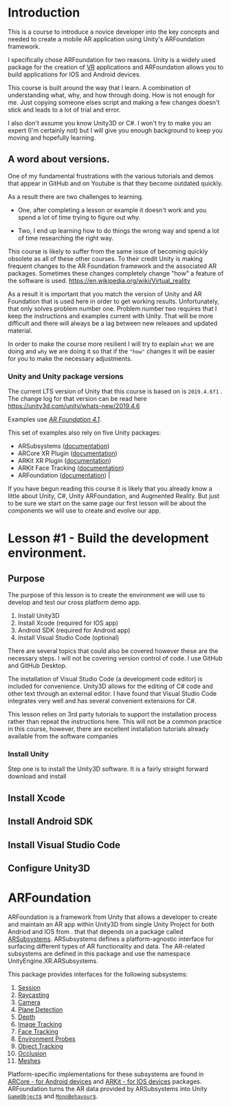# Introduction
This is a course to introduce a novice developer into the key concepts and needed to create a mobile AR application using Unity's ARFoundation framework. 

I specifically chose ARFoundation for two reasons. Unity is a widely used package for the creation of [VR](https://en.wikipedia.org/wiki/Virtual_reality) applications and ARFoundation allows you to build applications for IOS and Android devices.

This course is built around the way that I learn. A combination of understanding what, why, and how through doing. How is not enough for me. Just copying someone elses script and making a few changes doesn't stick and leads to a lot of trial and error.

I also don't assume you know Unity3D or C#. I won't try to make you an expert (I'm certainly not) but I will give you enough background to keep you moving and hopefully learning.

## A word about versions.
One of my fundamental frustrations with the various tutorials and demos that appear in GitHub and on Youtube is that they become outdated quickly.

As a result there are two challenges to learning. 

- One, after completing a lesson or example it doesn't work and you spend a lot of time trying to figure out why. 

- Two, I end up learning how to do things the wrong way and spend a lot of time researching the right way.

This course is likely to suffer from the same issue of becoming quickly obsolete as all of these other courses. To their credit Unity is making frequent changes to the AR Foundation framework and the associated AR packages. Sometimes these changes completely change "how" a feature of the software is used. https://en.wikipedia.org/wiki/Virtual_reality 

As a result it is important that you match the version of Unity and AR Foundation that is used here in order to get working results. Unfortunately, that only solves problem number one. Problem number two requires that I keep the instructions and examples current with Unity. That will be more difficult and there will always be a lag between new releases and updated material. 

In order to make the course more resilient I will try to explain `what` we are doing and `why` we are doing it so that if the `"how"` changes it will be easier for you to make the necessary adjustments. 

### Unity and Unity package versions

The current LTS version of Unity that this course is based on is ```2019.4.6f1``` . The change log for that version can be read here https://unity3d.com/unity/whats-new/2019.4.6

Examples use [*AR Foundation 4.1*](https://docs.unity3d.com/Packages/com.unity.xr.arfoundation@4.1/manual/index.html).

This set of examples also rely on five Unity packages:
* ARSubsystems ([documentation](https://docs.unity3d.com/Packages/com.unity.xr.arsubsystems@4.1/manual/index.html))
* ARCore XR Plugin ([documentation](https://docs.unity3d.com/Packages/com.unity.xr.arcore@4.1/manual/index.html))
* ARKit XR Plugin ([documentation](https://docs.unity3d.com/Packages/com.unity.xr.arkit@4.1/manual/index.html))
* ARKit Face Tracking ([documentation](https://docs.unity3d.com/Packages/com.unity.xr.arkit-face-tracking@4.1/manual/index.html))
* ARFoundation ([documentation](https://docs.unity3d.com/Packages/com.unity.xr.arfoundation@4.1/manual/index.html))
                                                                                |

If you have begun reading this course it is likely that you already know a little about Unity, C#, Unity ARFoundation, and Augmented Reality. But just to be sure we start on the same page our first lesson will be about the components we will use to create and evolve our app.

# Lesson #1 - Build the development environment.

## Purpose

The purpose of this lesson is to create the environment we will use to develop and test our cross platform demo app.

1. Install Unity3D
1. Install Xcode (required for IOS app)
1. Android SDK (required for Android app)
1. Install Visual Studio Code (optional)

There are several topics that could also be covered however these are the necessary steps. I will not be covering version control of code. I use GitHub and GitHub Desktop.

The installation of Visual Studio Code (a development code editor) is included for convenience. Unity3D allows for the editing of C# code and other text through an external editor. I have found that Visual Studio Code integrates very well and has several convenient extensions for C#.

This lesson relies on 3rd party tutorials to support the installation process rather than repeat the instructions here. This will not be a common practice in this course, however, there are excellent installation tutorials already available from the software companies

### Install Unity

Step one is to install the Unity3D software. It is a fairly straight forward download and install

## Install Xcode

## Install Android SDK

## Install Visual Studio Code

## Configure Unity3D

# ARFoundation

ARFoundation is a framework from Unity that allows a developer to create and maintain an AR app within Unity3D from single Unity Project for both Andriod and IOS from . that that depends on a package called [ARSubsystems](https://docs.unity3d.com/Packages/com.unity.xr.arsubsystems@4.1/manual/index.html). ARSubsystems defines a platform-agnostic interface for surfacing different types of AR functionality and data. The AR-related subsystems are defined in this package and use the namespace UnityEngine.XR.ARSubsystems. 

This package provides interfaces for the following subsystems:

1. [Session](https://docs.unity3d.com/Packages/com.unity.xr.arsubsystems@4.1/manual/session-subsystem.html)
1. [Raycasting]()
1. [Camera]()
1. [Plane Detection]()
1. [Depth]()
1. [Image Tracking]()
1. [Face Tracking]()
1. [Environment Probes]()
1. [Object Tracking]()
1. [Occlusion]()
1. [Meshes]()


Platform-specific implementations for these subsystems are found in [ARCore - for Android devices](https://docs.unity3d.com/Packages/com.unity.xr.arcore@4.1/manual/index.html) and [ARKit - for IOS devices](https://docs.unity3d.com/Packages/com.unity.xr.arkit@4.1/manual/index.html) packages. ARFoundation turns the AR data provided by ARSubsystems into Unity [`GameObject`s](https://docs.unity3d.com/Manual/class-GameObject.html) and [`MonoBehavour`s](https://docs.unity3d.com/ScriptReference/MonoBehaviour.html).
